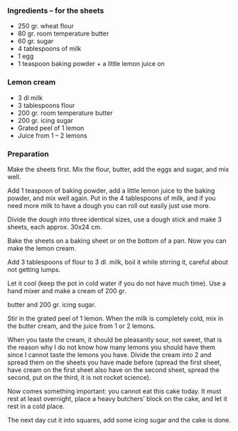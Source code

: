 
### Ingredients – for the sheets
- 250 gr. wheat flour
- 80 gr. room temperature butter
- 60 gr. sugar
- 4 tablespoons of milk
- 1 egg
- 1 teaspoon baking powder + a little lemon juice on

### Lemon cream
- 3 dl milk
- 3 tablespoons flour
- 200 gr. room temperature butter
- 200 gr. icing sugar
- Grated peel of 1 lemon
- Juice from 1 – 2 lemons

### Preparation
Make the sheets first. Mix the flour, butter, add the eggs and sugar, and mix well.

 Add 1 teaspoon of baking powder, add a little lemon juice to the baking powder, and mix well again. Put in the 4 tablespoons of milk, and if you need more milk to have a dough you can roll out easily just use more.

 Divide the dough into three identical sizes, use a dough stick and make 3 sheets, each approx. 30x24 cm.

 Bake the sheets on a baking sheet or on the bottom of a pan. Now you can make the lemon cream.

 Add 3 tablespoons of flour to 3 dl. milk, boil it while stirring it, careful about not getting lumps.

 Let it cool (keep the pot in cold water if you do not have much time). Use a hand mixer and make a cream of 200 gr.

 butter and 200 gr. icing sugar.

 Stir in the grated peel of 1 lemon. When the milk is completely cold, mix in the butter cream, and the juice from 1 or 2 lemons.

 When you taste the cream, it should be pleasantly sour, not sweet, that is the reason why I do not know how many lemons you should have them since I cannot taste the lemons you have. Divide the cream into 2 and spread them on the sheets you have made before (spread the first sheet, have cream on the first sheet also have on the second sheet, spread the second, put on the third, it is not rocket science).

 Now comes something important: you cannot eat this cake today. It must rest at least overnight, place a heavy butchers’ block on the cake, and let it rest in a cold place.

 The next day cut it into squares, add some icing sugar and the cake is done.  